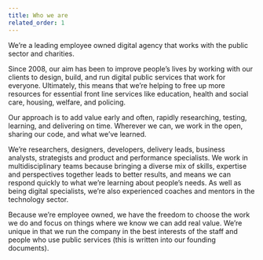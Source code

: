 ```yaml
---
title: Who we are 
related_order: 1
---
```


We’re a leading employee owned digital agency that works with the public sector and charities.

Since 2008, our aim has been to improve people’s lives by working with our clients to design, build, and run digital public services that work for everyone. Ultimately, this means that we’re helping to free up more resources for essential front line services like education, health and social care, housing, welfare, and policing.

Our approach is to add value early and often, rapidly researching, testing, learning, and delivering on time. Wherever we can, we work in the open, sharing our code, and what we’ve learned.

We’re researchers, designers, developers, delivery leads, business analysts, strategists and product and performance specialists. We work in multidisciplinary teams because bringing a diverse mix of skills, expertise and perspectives together leads to better results, and means we can respond quickly to what we’re learning about people’s needs. As well as being digital specialists, we’re also experienced coaches and mentors in the technology sector.

Because we’re employee owned, we have the freedom to choose the work we do and focus on things where we know we can add real value. We’re unique in that we run the company in the best interests of the staff and people who use public services (this is written into our founding documents).
